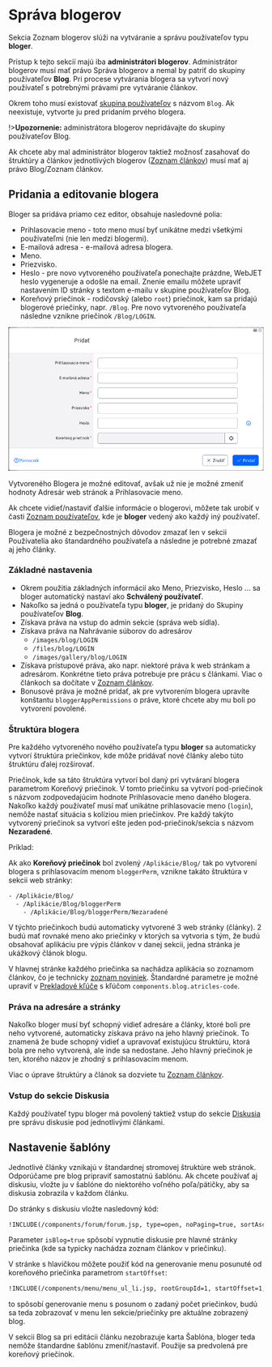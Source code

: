 # Správa blogerov

Sekcia Zoznam blogerov slúži na vytváranie a správu používateľov typu **bloger**.

Prístup k tejto sekcií majú iba **administrátori blogerov**. Administrátor blogerov musí mať právo Správa blogerov a nemal by patriť do skupiny používateľov **Blog**. Pri procese vytvárania blogera sa vytvorí nový používateľ s potrebnými právami pre vytváranie článkov.

Okrem toho musí existovať [skupina používateľov](../../../admin/users/user-groups.md) s názvom `Blog`. Ak neexistuje, vytvorte ju pred pridaním prvého blogera.

!>**Upozornenie:** administrátora blogerov nepridávajte do skupiny používateľov Blog.

Ak chcete aby mal administrátor blogerov taktiež možnosť zasahovať do štruktúry a článkov jednotlivých blogerov ([Zoznam článkov](./README.md)) musí mať aj právo Blog/Zoznam článkov.

## Pridania a editovanie blogera

Bloger sa pridáva priamo cez editor, obsahuje nasledovné polia:

- Prihlasovacie meno - toto meno musí byť unikátne medzi všetkými používateľmi (nie len medzi blogermi).
- E-mailová adresa - e-mailová adresa blogera.
- Meno.
- Priezvisko.
- Heslo - pre novo vytvoreného používateľa ponechajte prázdne, WebJET heslo vygeneruje a odošle na email. Znenie emailu môžete upraviť nastavením ID stránky s textom e-mailu v skupine používateľov Blog.
- Koreňový priečinok - rodičovský (alebo `root`) priečinok, kam sa pridajú blogerové priečinky, napr. `/Blog`. Pre novo vytvoreného používateľa následne vznikne priečinok `/Blog/LOGIN`.

![](blogger_create.png)

Vytvoreného Blogera je možné editovať, avšak už nie je možné zmeniť hodnoty Adresár web stránok a Prihlasovacie meno.

Ak chcete vidieť/nastaviť ďalšie informácie o blogerovi, môžete tak urobiť v časti [Zoznam používateľov](../../../admin/users/README.md), kde je **bloger** vedený ako každý iný používateľ.

Blogera je možné z bezpečnostných dôvodov zmazať len v sekcii Používatelia ako štandardného používateľa a následne je potrebné zmazať aj jeho články.

### Základné nastavenia

- Okrem použitia základných informácií ako Meno, Priezvisko, Heslo ... sa bloger automatický nastaví ako **Schválený používateľ**.
- Nakoľko sa jedná o používateľa typu **bloger**, je pridaný do Skupiny používateľov **Blog**.
- Získava práva na vstup do admin sekcie (správa web sídla).
- Získava práva na Nahrávanie súborov do adresárov
  - ``/images/blog/LOGIN``
  - ``/files/blog/LOGIN``
  - ``/images/gallery/blog/LOGIN``
- Získava prístupové práva, ako napr. niektoré práva k web stránkam a adresárom. Konkrétne tieto práva potrebuje pre prácu s článkami. Viac o článkoch sa dočítate v [Zoznam článkov](./README.md).
- Bonusové práva je možné pridať, ak pre vytvorením blogera upravíte konštantu ``bloggerAppPermissions`` o práve, ktoré chcete aby mu boli po vytvorení povolené.

### Štruktúra blogera

Pre každého vytvoreného nového používateľa typu **bloger** sa automaticky vytvorí štruktúra priečinkov, kde môže pridávať nové články alebo túto štruktúru ďalej rozširovať.

Priečinok, kde sa táto štruktúra vytvorí bol daný pri vytváraní blogera parametrom Koreňový priečinok. V tomto priečinku sa vytvorí pod-priečinok s názvom zodpovedajúcim hodnote Prihlasovacie meno daného blogera. Nakoľko každý používateľ musí mať unikátne prihlasovacie meno (`login`), nemôže nastať situácia s kolíziou mien priečinkov. Pre každý takýto vytvorený priečinok sa vytvorí ešte jeden pod-priečinok/sekcia s názvom **Nezaradené**.

Príklad:

Ak ako **Koreňový priečinok** bol zvolený `/Aplikácie/Blog/` tak po vytvorení blogera s prihlasovacím menom `bloggerPerm`, vznikne takáto štruktúra v sekcii web stránky:

```
- /Aplikácie/Blog/
  - /Aplikácie/Blog/bloggerPerm
    - /Aplikácie/Blog/bloggerPerm/Nezaradené
```

V týchto priečinkoch budú automaticky vytvorené 3 web stránky (články). 2 budú mať rovnaké meno ako priečinky v ktorých sa vytvoria s tým, že budú obsahovať aplikáciu pre výpis článkov v danej sekcii, jedna stránka je ukážkový článok blogu.

V hlavnej stránke každého priečinka sa nachádza aplikácia so zoznamom článkov, čo je technicky [zoznam noviniek](../news/README.md). Štandardné parametre je možné upraviť v [Prekladové kľúče](../../../admin/settings/translation-keys/README.md) s kľúčom `components.blog.atricles-code`.

### Práva na adresáre a stránky

Nakoľko bloger musí byť schopný vidieť adresáre a články, ktoré boli pre neho vytvorené, automaticky získava právo na jeho hlavný priečinok. To znamená že bude schopný vidieť a upravovať existujúcu štruktúru, ktorá bola pre neho vytvorená, ale inde sa nedostane. Jeho hlavný priečinok je ten, ktorého názov je zhodný s prihlasovacím menom.

Viac o úprave štruktúry a článok sa dozviete tu [Zoznam článkov](./README.md).

### Vstup do sekcie Diskusia

Každý používateľ typu bloger má povolený taktiež vstup do sekcie [Diskusia](../forum/README.md) pre správu diskusie pod jednotlivými článkami.

## Nastavenie šablóny

Jednotlivé články vznikajú v štandardnej stromovej štruktúre web stránok. Odporúčame pre blog pripraviť samostatnú šablónu. Ak chcete používať aj diskusiu, vložte ju v šablóne do niektorého voľného poľa/pätičky, aby sa diskusia zobrazila v každom článku.

Do stránky s diskusiu vložte nasledovný kód:

```html
!INCLUDE(/components/forum/forum.jsp, type=open, noPaging=true, sortAscending=true, isBlog=true)!
```

Parameter `isBlog=true` spôsobí vypnutie diskusie pre hlavné stránky priečinka (kde sa typicky nachádza zoznam článkov v priečinku).

V stránke s hlavičkou môžete použiť kód na generovanie menu posunuté od koreňového priečinka parametrom `startOffset`:

```html
!INCLUDE(/components/menu/menu_ul_li.jsp, rootGroupId=1, startOffset=1, maxLevel=1, menuIncludePerex=false, classes=basic, generateEmptySpan=false, openAllItems=false, onlySetVariables=false, rootUlId=menu, menuInfoDirName=)!
```

to spôsobí generovanie menu s posunom o zadaný počet priečinkov, budú sa teda zobrazovať v menu len sekcie/priečinky pre aktuálne zobrazený blog.

V sekcii Blog sa pri editácii článku nezobrazuje karta Šablóna, bloger teda nemôže štandardne šablónu zmeniť/nastaviť. Použije sa predvolená pre koreňový priečinok.